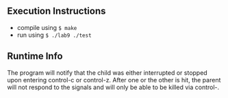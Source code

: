 ## Execution Instructions
- compile using `$ make`
- run using `$ ./lab9 ./test`

## Runtime Info
The program will notify that the child was either interrupted or stopped upon 
entering control-c or control-z. After one or the other is hit, the parent will
not respond to the signals and will only be able to be killed via control-\.